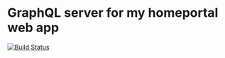 # GraphQL server for my homeportal web app

[![Build Status](https://travis-ci.org/dariusbakunas/homeportal-api.svg?branch=master)](https://travis-ci.org/dariusbakunas/homeportal-api) 